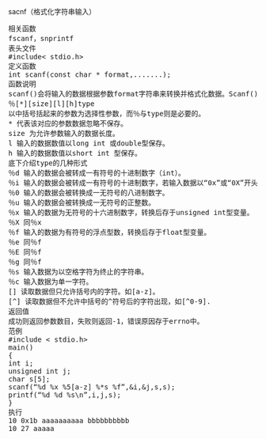 sacnf（格式化字符串输入）
<pre>相关函数
fscanf，snprintf
表头文件
#include< stdio.h>
定义函数
int scanf(const char * format,.......);
函数说明
scanf()会将输入的数据根据参数format字符串来转换并格式化数据。Scanf()格式转换的一般形式如下
％[*][size][l][h]type
以中括号括起来的参数为选择性参数，而％与type则是必要的。
* 代表该对应的参数数据忽略不保存。
size 为允许参数输入的数据长度。
l 输入的数据数值以long int 或double型保存。
h 输入的数据数值以short int 型保存。
底下介绍type的几种形式
％d 输入的数据会被转成一有符号的十进制数字（int）。
％i 输入的数据会被转成一有符号的十进制数字，若输入数据以“0x”或“0X”开头代表转换十六进制数字，若以“0”开头则转换八进制数字，其他情况代表十进制。
％0 输入的数据会被转换成一无符号的八进制数字。
％u 输入的数据会被转换成一无符号的正整数。
％x 输入的数据为无符号的十六进制数字，转换后存于unsigned int型变量。
％X 同％x
％f 输入的数据为有符号的浮点型数，转换后存于float型变量。
％e 同％f
％E 同％f
％g 同％f
％s 输入数据为以空格字符为终止的字符串。
％c 输入数据为单一字符。
[] 读取数据但只允许括号内的字符。如[a-z]。
[^] 读取数据但不允许中括号的^符号后的字符出现，如[^0-9].
返回值
成功则返回参数数目，失败则返回-1，错误原因存于errno中。
范例
#include < stdio.h>
main()
{
int i;
unsigned int j;
char s[5];
scanf(“%d %x %5[a-z] %*s %f”,&i,&j,s,s);
printf(“%d %d %s\n”,i,j,s);
}
执行
10 0x1b aaaaaaaaaa bbbbbbbbbb
10 27 aaaaa</pre>